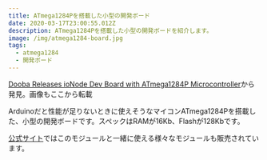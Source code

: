 ```yaml
---
title: ATmega1284Pを搭載した小型の開発ボード
date: 2020-03-17T23:00:55.012Z
description: ATmega1284Pを搭載した小型の開発ボードを紹介します。
image: /img/atmega1284-board.jpg
tags:
  - atmega1284
  - 開発ボード
---
```

[Dooba Releases ioNode Dev Board with ATmega1284P Microcontroller](https://blog.hackster.io/dooba-releases-ionode-development-board-with-atmega1284p-microcontroller-31bd1adecbc4)から発見。画像もここから転載

Arduinoだと性能が足りないときに使えそうなマイコンATmega1284Pを搭載した、小型の開発ボードです。スペックはRAMが16Kb、Flashが128Kbです。

[公式サイト](https://dooba.io/en/shop)ではこのモジュールと一緒に使える様々なモジュールも販売されています。
